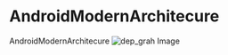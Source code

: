 # AndroidModernArchitecure
AndroidModernArchitecure
![dep_grah Image](docs/images/modernarchitercturedep_grah.png)
